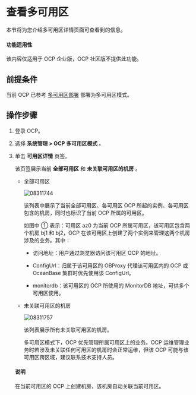查看多可用区
===========================

本节将为您介绍多可用区详情页面可查看到的信息。

<main id="notice" type='notice'>
<h4>功能适用性</h4>
<p>该内容仅适用于 OCP 企业版，OCP 社区版不提供此功能。</p>

前提条件
-------------------------

当前 OCP 已参考 [多可用区部署](../../300.deployment-guide/100.deployment-overview/200.multi-node-deplpyment-overview.md) 部署为多可用区模式。

操作步骤
-------------------------

1. 登录 OCP。

2. 选择 **系统管理 \> OCP 多可用区模式** 。

3. 单击 **可用区详情** 页签。

   该页签展示当前 **全部可用区** 和 **未关联可用区的机房** 。
   * 全部可用区

     ![08311744](https://help-static-aliyun-doc.aliyuncs.com/assets/img/zh-CN/2541011361/p313891.png)

     该列表中展示了当前全部可用区、各可用区 OCP 所起的实例、各可用区包含的机房，同时也标识了当前 OCP 所属的可用区。

     如图中 ① 表示：可用区 az0 为当前 OCP 所属可用区，该可用区包含两个机房 bj1 和 bj2，OCP 在该可用区上创建了两个实例来管理这两个机房涉及的业务。其中：
     * 访问地址：用户通过浏览器访问该可用区 OCP 的地址。

     * ConfigUrl：归属于该可用区的 OBProxy 代理该可用区内的 OCP 或 OceanBase 集群时优先使用该 ConfigUrl。

     * monitordb：该可用区的 OCP 所使用的 MonitorDB 地址，可供多个可用区使用。

   * 未关联可用区的机房

     ![08311757](https://help-static-aliyun-doc.aliyuncs.com/assets/img/zh-CN/3541011361/p313899.png)

     该列表展示所有未关联可用区的机房。

     多可用区模式下，OCP 优先管理所属可用区上的业务。OCP 运维管理业务时若涉及未关联任何可用区的机房时会正常运维，但该 OCP 可能与该可用区跨区域，建议联系技术支持人员。

   <main id="notice" type='explain'>
    <h4>说明</h4>
    <p>在当前可用区的 OCP 上创建机房，该机房自动关联当前可用区。</p>
   </main>
